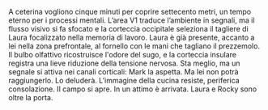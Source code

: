 A ceterina  vogliono cinque minuti per coprire settecento metri, un tempo eterno per i processi mentali. L’area V1 traduce l’ambiente in segnali, ma il flusso visivo si fa sfocato e la corteccia occipitale seleziona il tagliere di Laura  focalizzato nella memoria di lavoro.
Laura è già presente, accanto a lei  nella zona prefrontale, al fornello con le mani che tagliano il prezzemolo.
Il bulbo olfattivo ricostruisce l'odore del sugo, e la corteccia insulare registra una lieve riduzione della tensione nervosa. Sta meglio, ma un segnale si attiva nei canali corticali: Mark la aspetta. Ma lei non potrà raggiungerlo. Lo deluderà. L’immagine della cucina resiste, periferica consolazione. Il campo si apre.
In un attimo è arrivata. Laura e Rocky sono oltre la porta.
